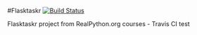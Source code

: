 #Flasktaskr [![Build Status](https://travis-ci.org/atengler/flasktaskr.svg)](https://travis-ci.org/atengler/flasktaskr)

Flasktaskr project from RealPython.org courses - Travis CI test
